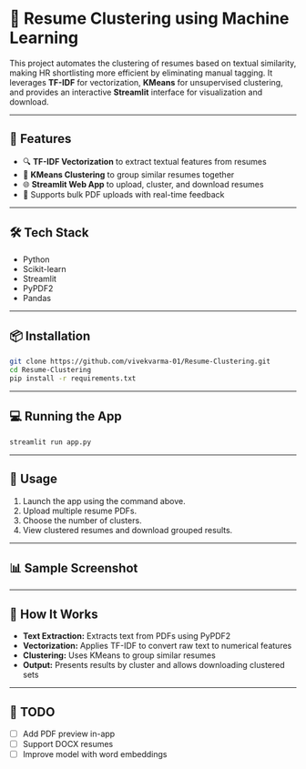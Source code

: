
# 📄 Resume Clustering using Machine Learning

This project automates the clustering of resumes based on textual similarity, making HR shortlisting more efficient by eliminating manual tagging. It leverages **TF-IDF** for vectorization, **KMeans** for unsupervised clustering, and provides an interactive **Streamlit** interface for visualization and download.

---

## 🚀 Features

- 🔍 **TF-IDF Vectorization** to extract textual features from resumes  
- 🤖 **KMeans Clustering** to group similar resumes together  
- 🌐 **Streamlit Web App** to upload, cluster, and download resumes  
- 📂 Supports bulk PDF uploads with real-time feedback  

---

## 🛠️ Tech Stack

- Python  
- Scikit-learn  
- Streamlit  
- PyPDF2  
- Pandas  

---

## 📦 Installation

```bash
git clone https://github.com/vivekvarma-01/Resume-Clustering.git
cd Resume-Clustering
pip install -r requirements.txt
```

---

## 💻 Running the App

```bash
streamlit run app.py
```

---

## 📁 Usage

1. Launch the app using the command above.  
2. Upload multiple resume PDFs.  
3. Choose the number of clusters.  
4. View clustered resumes and download grouped results.  

---

## 📊 Sample Screenshot

<!-- Optional: Add an actual image in your repo and uncomment below -->
<!-- ![App Screenshot](./screenshot.png) -->

---

## 🧠 How It Works

- **Text Extraction:** Extracts text from PDFs using PyPDF2  
- **Vectorization:** Applies TF-IDF to convert raw text to numerical features  
- **Clustering:** Uses KMeans to group similar resumes  
- **Output:** Presents results by cluster and allows downloading clustered sets  

---

## 📌 TODO

- [ ] Add PDF preview in-app  
- [ ] Support DOCX resumes  
- [ ] Improve model with word embeddings  

